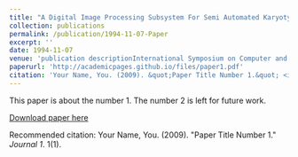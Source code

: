 ```yaml
---
title: "A Digital Image Processing Subsystem For Semi Automated Karyotyping"
collection: publications
permalink: /publication/1994-11-07-Paper
excerpt: ''
date: 1994-11-07
venue: 'publication descriptionInternational Symposium on Computer and Information Science, Antalya, Turkey, (November 7-9)'
paperurl: 'http://academicpages.github.io/files/paper1.pdf'
citation: 'Your Name, You. (2009). &quot;Paper Title Number 1.&quot; <i>Journal 1</i>. 1(1).'
---
```

This paper is about the number 1. The number 2 is left for future work.

[Download paper here](http://academicpages.github.io/files/paper1.pdf)

Recommended citation: Your Name, You. (2009). "Paper Title Number 1." <i>Journal 1</i>. 1(1).
